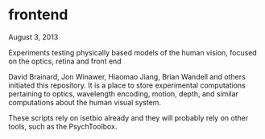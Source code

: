 frontend
========

August 3, 2013

Experiments testing physically based models of the human vision, focused on the optics, retina and front end

David Brainard, Jon Winawer, Hiaomao Jiang, Brian Wandell and others initiated this repository.
It is a place to store experimental computations pertaining to optics, wavelength encoding, motion, depth,
and similar computations about the human visual system.

These scripts rely on isetbio already and they will probably rely on other tools, such as the PsychToolbox.



